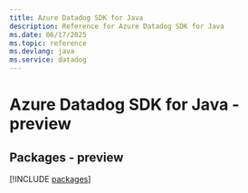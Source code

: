 ```yaml
---
title: Azure Datadog SDK for Java
description: Reference for Azure Datadog SDK for Java
ms.date: 06/17/2025
ms.topic: reference
ms.devlang: java
ms.service: datadog
---
```

# Azure Datadog SDK for Java - preview
## Packages - preview
[!INCLUDE [packages](datadog-index.md)]